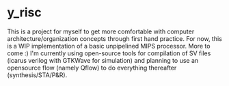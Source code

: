 # y_risc
This is a project for myself to get more comfortable with computer architecture/organization concepts through first hand practice.
For now, this is a WIP implementation of a basic unpipelined MIPS processor. More to come :)
I'm currently using open-source tools for compilation of SV files (icarus verilog with GTKWave for simulation) and planning to use an opensource flow (namely Qflow) to do everything thereafter (synthesis/STA/P&R).
